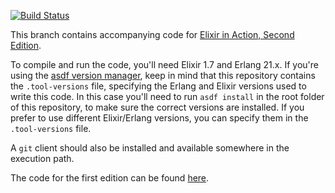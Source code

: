 [![Build Status](https://travis-ci.org/sasa1977/elixir-in-action.svg?branch=2nd-edition)](https://travis-ci.org/sasa1977/elixir-in-action)

This branch contains accompanying code for [Elixir in Action, Second Edition](https://www.manning.com/books/elixir-in-action-second-edition).

To compile and run the code, you'll need Elixir 1.7 and Erlang 21.x. If you're using the [asdf version manager](https://github.com/asdf-vm/asdf), keep in mind that this repository contains the `.tool-versions` file, specifying the Erlang and Elixir versions used to write this code. In this case you'll need to run `asdf install` in the root folder of this repository, to make sure the correct versions are installed. If you prefer to use different Elixir/Erlang versions, you can specify them in the `.tool-versions` file.

A `git` client should also be installed and available somewhere in the execution path.

The code for the first edition can be found [here](https://github.com/sasa1977/elixir-in-action/tree/edition-1).
